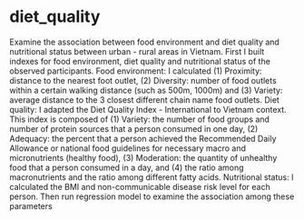 # diet_quality
Examine the association between food environment and diet quality and nutritional status between urban - rural areas in Vietnam.
First I built indexes for food environment, diet quality and nutritional status of the observed participants.
Food environment: I calculated (1) Proximity: distance to the nearest foot outlet, (2) Diversity: number of food outlets within a certain walking distance (such as 500m, 1000m) and (3) Variety: average distance to the 3 closest different chain name food outlets.
Diet quality: I adapted the Diet Quality Index - International to Vietnam context. This index is composed of (1) Variety: the number of food groups and number of protein sources that a person consumed in one day, (2) Adequacy: the percent that a person achieved the Recommended Daily Allowance or national food guidelines for necessary macro and micronutrients (healthy food), (3) Moderation: the quantity of unhealthy food that a person consumed in a day, and (4) the ratio among macronutrients and the ratio among different fatty acids.
Nutritional status: I calculated the BMI and non-communicable disease risk level for each person.
Then run regression model to examine the association among these parameters
